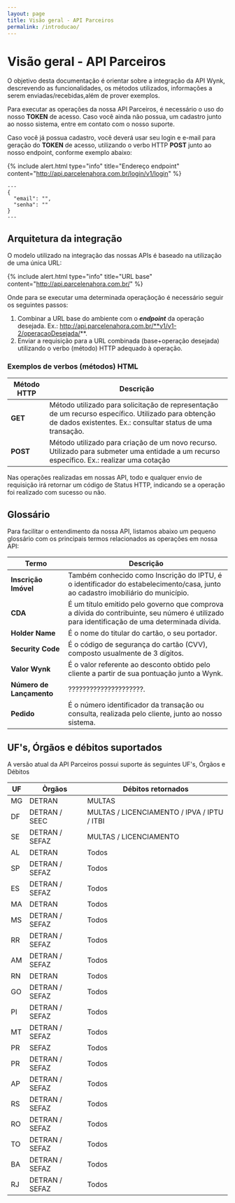 ```yaml
---
layout: page
title: Visão geral - API Parceiros
permalink: /introducao/
---
```


# Visão geral - API Parceiros

O objetivo desta documentação é orientar sobre a integração da API Wynk, descrevendo as funcionalidades, os métodos utilizados, informações a serem enviadas/recebidas,além de prover exemplos.

Para executar as operações da nossa API Parceiros, é necessário o uso do nosso **TOKEN** de acesso. Caso você ainda não possua, um cadastro junto ao nosso sistema, entre em contato com o nosso suporte.

Caso você já possua cadastro, você deverá usar seu login e e-mail para geração do **TOKEN** de acesso, utilizando o verbo HTTP **POST** junto ao nosso endpoint, conforme exemplo abaixo:

{% include alert.html type="info" title="Endereço endpoint" content="http://api.parcelenahora.com.br/login/v1/login" %}

```
---
{
  "email": "",
  "senha": ""
}
---
```
## Arquitetura da integração

O modelo utilizado na integração das nossas APIs é baseado na utilização de uma única URL:

{% include alert.html type="info" title="URL base" content="http://api.parcelenahora.com.br/" %}

Onde para se executar uma determinada operaçãoção é necessário seguir os seguintes passos:

1. Combinar a URL base do ambiente com o **_endpoint_** da operação desejada. Ex.: http://api.parcelenahora.com.br/**v1/v1-2/operacaoDesejada/**.
2. Enviar a requisição para a URL combinada (base+operação desejada) utilizando o verbo (método) HTTP adequado à operação.

### Exemplos de verbos (métodos) HTML

|Método HTTP|Descrição|
|---|---|
|**GET**|Método utilizado para solicitação de representação de um recurso específico. Utilizado para obtenção de dados existentes. Ex.: consultar status de uma transação.|
|**POST**|Método utilizado para criação de um novo recurso. Utilizado para submeter uma entidade a um recurso específico. Ex.: realizar uma cotação|

Nas operações realizadas em nossas API, todo e qualquer envio de requisição irá retornar um código de Status HTTP, indicando se a operação foi realizado com sucesso ou não.

## Glossário 

Para facilitar o entendimento da nossa API, listamos abaixo um pequeno glossário com os principais termos relacionados as operações em nossa API:

|Termo|Descrição|
|---|---|
|**Inscrição Imóvel**|Também conhecido como Inscrição do IPTU, é o identificador do estabelecimento/casa, junto ao cadastro imobiliário do município.|
|**CDA**|É um título emitido pelo governo que comprova a dívida do contribuinte, seu número é utilizado para identificação de uma determinada dívida.|
|**Holder Name**|É o nome do titular do cartão, o seu portador.|
|**Security Code**|É o código de segurança do cartão (CVV), composto usualmente de 3 dígitos.|
|**Valor Wynk**|É o valor referente ao desconto obtido pelo cliente a partir de sua pontuação junto a Wynk.|
|**Número de Lançamento**|?????????????????????.|
|**Pedido**|É o número identificador da transação ou consulta, realizada pelo cliente, junto ao nosso sistema.|

## UF's, Órgãos e débitos suportados

A versão atual da API Parceiros possui suporte ás seguintes UF's, Órgãos e Débitos

| UF      | Òrgãos            | Débitos retornados                  |
|---------|-------------------|-------------------------------------|
| MG      | DETRAN            | MULTAS                              |
| DF      | DETRAN / SEEC     | MULTAS / LICENCIAMENTO / IPVA / IPTU / ITBI |
| SE      | DETRAN / SEFAZ    | MULTAS / LICENCIAMENTO                               |
| AL      | DETRAN            | Todos                               |
| SP      | DETRAN / SEFAZ    | Todos                               |
| ES      | DETRAN / SEFAZ    | Todos                               |
| MA      | DETRAN            | Todos                               |
| MS      | DETRAN / SEFAZ    | Todos                               |
| RR      | DETRAN / SEFAZ    | Todos                               |
| AM      | DETRAN / SEFAZ    | Todos                               |
| RN      | DETRAN            | Todos                               |
| GO      | DETRAN / SEFAZ    | Todos                               |
| PI      | DETRAN / SEFAZ    | Todos                               |
| MT      | DETRAN / SEFAZ    | Todos                               |
| PR      | SEFAZ             | Todos                               |
| PR      | DETRAN / SEFAZ    | Todos                               |
| AP      | DETRAN / SEFAZ    | Todos                               |
| RS      | DETRAN / SEFAZ    | Todos                               |
| RO      | DETRAN / SEFAZ    | Todos                               |
| TO      | DETRAN / SEFAZ    | Todos                               |
| BA      | DETRAN / SEFAZ    | Todos                               |
| RJ      | DETRAN / SEFAZ    | Todos                               |

